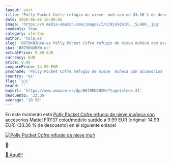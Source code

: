 ```yaml
---
layout: post
title: 'Polly Pocket Cofre refugio de nieve  muñ con un 33.36 % de descuento'
date: 2020-06-06 16:00:05
image: 'https://m.media-amazon.com/images/I/519joVqm1PL._SL400_.jpg'
comments: true
category: ofertas
author: 'tole.es'
slug: 'B079KN3HXW-es Polly Pocket Cofre refugio de nieve muñeca con accesorios...'
sku: 'B079KN3HXW-es'
actualPrice: 9.99 EUR
currency: EUR
price: 9.99
comparePrice: 14.99 EUR
prodname: 'Polly Pocket Cofre refugio de nieve  muñeca con accesorios  Mattel FRY37    color/modelo surtido'
country: 'es'
flag: '🇪🇸'
brand: ''
buyurl: 'https://www.amazon.es/dp/B079KN3HXW/?tag=tolees-21'
descuento: '33.36'
average: '10.99'
---
```


En este momento está [Polly Pocket Cofre refugio de nieve  muñeca con accesorios  Mattel FRY37    color/modelo surtido](https://www.amazon.es/dp/B079KN3HXW/?tag=tolees-21) a 9.99 EUR (original: 14.99 EUR) (33.36 %  de descuento) en el siguiente enlace!

[![Polly Pocket Cofre refugio de nieve  muñ](https://m.media-amazon.com/images/I/519joVqm1PL._SL400_.jpg)](https://www.amazon.es/dp/B079KN3HXW/?tag=tolees-21)

🔎:


[🛒 Aquí!!!](https://www.amazon.es/dp/B079KN3HXW/?tag=tolees-21)
